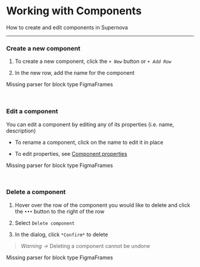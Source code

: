 
# Working with Components

How to create and edit components in Supernova

---

### Create a new component

1. To create a new component, click the *`+ New`* button or *`+ Add Row`*

1. In the new row, add the name for the component



Missing parser for block type FigmaFrames

 

### Edit a component

You can edit a component by editing any of its properties (i.e. name, description)

- To rename a component, click on the name to edit it in place

- To edit properties, see [Component properties]()



Missing parser for block type FigmaFrames

 

### Delete a component

1. Hover over the row of the component you would like to delete and click the `•••` button to the right of the row

1. Select `Delete component`

1. In the dialog, click `*Confirm*` to delete

> *Warning →* Deleting a component cannot be undone



Missing parser for block type FigmaFrames

 